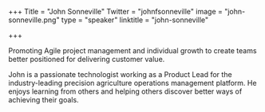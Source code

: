 +++
Title = "John Sonneville"
Twitter = "johnfsonneville"
image = "john-sonneville.png"
type = "speaker"
linktitle = "john-sonneville"

+++

Promoting Agile project management and individual growth to create teams better positioned for delivering customer value.

John is a passionate technologist working as a Product Lead for the industry-leading precision agriculture operations management platform. He enjoys learning from others and helping others discover better ways of achieving their goals.
